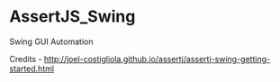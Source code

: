 # AssertJS_Swing
Swing GUI Automation

Credits - http://joel-costigliola.github.io/assertj/assertj-swing-getting-started.html
